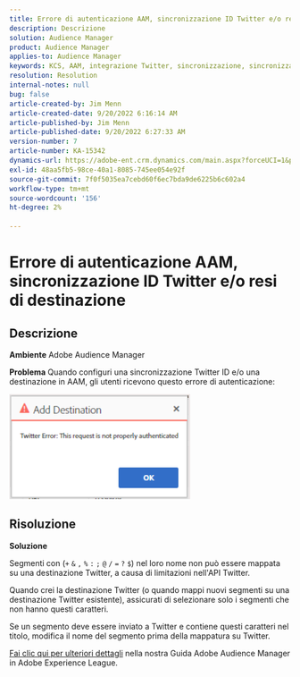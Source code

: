 ```yaml
---
title: Errore di autenticazione AAM, sincronizzazione ID Twitter e/o resi di destinazione
description: Descrizione
solution: Audience Manager
product: Audience Manager
applies-to: Audience Manager
keywords: KCS, AAM, integrazione Twitter, sincronizzazione, sincronizzazione, destinazione, errore di autenticazione, ID, Adobe Audience Manager
resolution: Resolution
internal-notes: null
bug: false
article-created-by: Jim Menn
article-created-date: 9/20/2022 6:16:14 AM
article-published-by: Jim Menn
article-published-date: 9/20/2022 6:27:33 AM
version-number: 7
article-number: KA-15342
dynamics-url: https://adobe-ent.crm.dynamics.com/main.aspx?forceUCI=1&pagetype=entityrecord&etn=knowledgearticle&id=dddc48b9-ab38-ed11-9db1-0022480866ad
exl-id: 48aa5fb5-98ce-40a1-8085-745ee054e92f
source-git-commit: 7f0f5035ea7cebd60f6ec7bda9de6225b6c602a4
workflow-type: tm+mt
source-wordcount: '156'
ht-degree: 2%

---
```


# Errore di autenticazione AAM, sincronizzazione ID Twitter e/o resi di destinazione

## Descrizione


<b>Ambiente</b>
Adobe Audience Manager

<b>Problema</b>
Quando configuri una sincronizzazione Twitter ID e/o una destinazione in AAM, gli utenti ricevono questo errore di autenticazione:

![](assets/___dedc48b9-ab38-ed11-9db1-0022480866ad___.png)


## Risoluzione


<b>Soluzione</b>

Segmenti con (`+` `&` `,` `%` `:` `;` `@` `/` `=` `?` `$`) nel loro nome non può essere mappata su una destinazione Twitter, a causa di limitazioni nell&#39;API Twitter.

Quando crei la destinazione Twitter (o quando mappi nuovi segmenti su una destinazione Twitter esistente), assicurati di selezionare solo i segmenti che non hanno questi caratteri.

Se un segmento deve essere inviato a Twitter e contiene questi caratteri nel titolo, modifica il nome del segmento prima della mappatura su Twitter.

[Fai clic qui per ulteriori dettagli](https://experienceleague.adobe.com/docs/audience-manager/user-guide/features/destinations/device-based/twitter-tailored-audiences.html?lang=en#segment-mapping-considerations) nella nostra Guida Adobe Audience Manager in Adobe Experience League.

